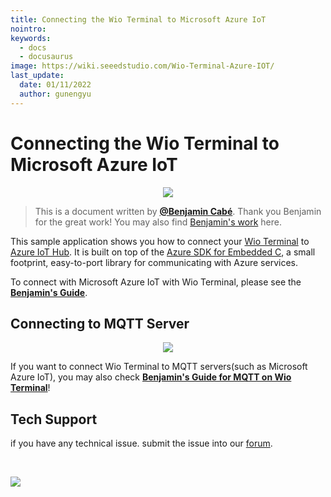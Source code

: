 ```yaml
---
title: Connecting the Wio Terminal to Microsoft Azure IoT   
nointro:
keywords:
  - docs
  - docusaurus
image: https://wiki.seeedstudio.com/Wio-Terminal-Azure-IOT/
last_update:
  date: 01/11/2022
  author: gunengyu
---
```

# Connecting the Wio Terminal to Microsoft Azure IoT

<div align="center"><img src="https://files.seeedstudio.com/wiki/Wio-Terminal-Azure-IOT/Wio-terminal-azureiot.jpeg" /></div>


>This is a document written by [**@Benjamin Cabé**](https://twitter.com/kartben). Thank you Benjamin for the great work! You may also find [Benjamin's work](https://github.com/kartben) here.

This sample application shows you how to connect your [Wio Terminal](https://www.seeedstudio.com/Wio-Terminal-p-4509.html) to [Azure IoT Hub](https://azure.microsoft.com/services/iot-hub). It is built on top of the [Azure SDK for Embedded C](https://github.com/Azure/azure-sdk-for-c), a small footprint, easy-to-port library for communicating with Azure services.

To connect with Microsoft Azure IoT with Wio Terminal, please see the [**Benjamin's Guide**](https://github.com/kartben/wioterminal-azureiothub-sample).

## Connecting to MQTT Server

<div align="center"><img src="https://files.seeedstudio.com/wiki/Wio-Terminal-Azure-IOT/MQTT.png" /></div>


If you want to connect Wio Terminal to MQTT servers(such as Microsoft Azure IoT), you may also check [**Benjamin's Guide for MQTT on Wio Terminal**](https://github.com/kartben/wioterminal-mqtts-sample)!

## Tech Support
 if you have any technical issue.  submit the issue into our [forum](http://forum.seeedstudio.com/). 
<div>
  <br /><p style={{textAlign: 'center'}}><a href="https://www.seeedstudio.com/act-4.html?utm_source=wiki&utm_medium=wikibanner&utm_campaign=newproducts" target="_blank"><img src="https://files.seeedstudio.com/wiki/Wiki_Banner/new_product.jpg" /></a></p>
</div>

